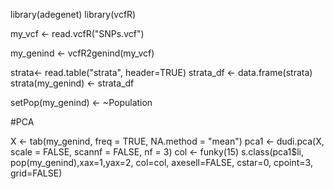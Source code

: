 library(adegenet)
library(vcfR)


my_vcf <- read.vcfR("SNPs.vcf")


my_genind <- vcfR2genind(my_vcf)


strata<- read.table("strata", header=TRUE)
strata_df <- data.frame(strata)
strata(my_genind) <- strata_df

setPop(my_genind) <- ~Population


#PCA

X <- tab(my_genind, freq = TRUE, NA.method = "mean")
pca1 <- dudi.pca(X, scale = FALSE, scannf = FALSE, nf = 3)
col <- funky(15) 
s.class(pca1$li, pop(my_genind),xax=1,yax=2, col=col, axesell=FALSE, cstar=0, cpoint=3, grid=FALSE)
